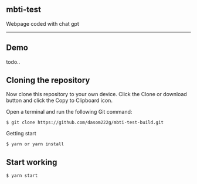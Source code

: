 ## mbti-test

Webpage coded with chat gpt

---

## Demo

todo..

## Cloning the repository

Now clone this repository to your own device. Click the Clone or download button and click the Copy to Clipboard icon.

Open a terminal and run the following Git command:

    $ git clone https://github.com/dasom222g/mbti-test-build.git

Getting start

    $ yarn or yarn install

## Start working

    $ yarn start
